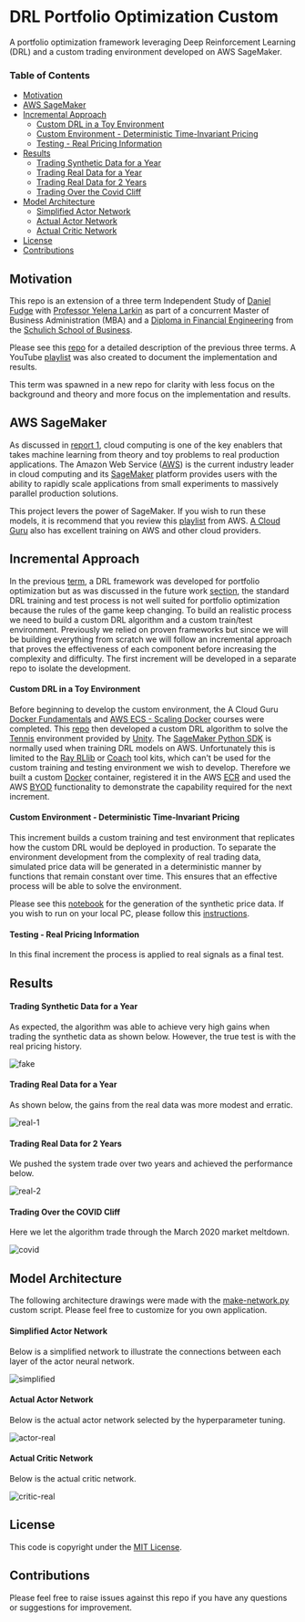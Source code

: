# DRL Portfolio Optimization Custom
A portfolio optimization framework leveraging Deep Reinforcement Learning (DRL) and a custom trading environment 
developed on AWS SageMaker.

### Table of Contents
- [Motivation](#motivation)
- [AWS SageMaker](#aws-sagemaker)
- [Incremental Approach](#incremental-approach)
  - [Custom DRL in a Toy Environment](#custom-drl-in-a-toy-environment)
  - [Custom Environment - Deterministic Time-Invariant Pricing](#custom-environment---deterministic-time-invariant-pricing)
  - [Testing - Real Pricing Information](#testing---real-pricing-information)
- [Results](#results)
  - [Trading Synthetic Data for a Year](#trading-synthetic-data-for-a-year)
  - [Trading Real Data for a Year](#trading-real-data-for-a-year)
  - [Trading Real Data for 2 Years](#trading-real-data-for-2-years)
  - [Trading Over the Covid Cliff](#trading-over-the-covid-cliff)
- [Model Architecture](#model-architecture)
  - [Simplified Actor Network](#simplified-actor-network)
  - [Actual Actor Network](#actual-actor-network)
  - [Actual Critic Network](#actual-critic-network)
- [License](#license)
- [Contributions](#contributions)

## Motivation
This repo is an extension of a three term Independent Study of [Daniel Fudge](https://www.linkedin.com/in/daniel-fudge) 
with [Professor Yelena Larkin](https://www.linkedin.com/in/yelena-larkin-6b7b361b/) 
as part of a concurrent Master of Business Administration (MBA) and a [Diploma in Financial Engineering](https://schulich.yorku.ca/programs/fnen/)
from the [Schulich School of Business](https://schulich.yorku.ca/). 

Please see this [repo](https://github.com/daniel-fudge/DRL-Portfolio-Optimization) for a detailed description of the 
previous three terms. A YouTube [playlist](https://www.youtube.com/playlist?list=PLJtqqeC4KrwQos6A3uMbZloJgM54R0H12) 
was also created to document the implementation and results. 

This term was spawned in a new repo for clarity with less focus on the background and theory and more focus on the 
implementation and results. 

## AWS SageMaker
As discussed in [report 1](https://github.com/daniel-fudge/DRL-Portfolio-Optimization/blob/master/docs/report1.pdf), 
cloud computing is one of the key enablers that takes machine learning from theory and toy problems to real production 
applications. The Amazon Web Service ([AWS](https://aws.amazon.com/)) is the current industry leader in cloud computing 
and its [SageMaker](https://aws.amazon.com/sagemaker/) platform provides users with the ability to rapidly scale 
applications from small experiments to massively parallel production solutions.

This project levers the power of SageMaker. If you wish to run these models, it is recommend that you review 
this [playlist](https://www.youtube.com/playlist?list=PLhr1KZpdzukcOr_6j_zmSrvYnLUtgqsZz) from AWS. [A Cloud Guru](https://acloud.guru/)
also has excellent training on AWS and other cloud providers. 

## Incremental Approach
In the previous [term](https://github.com/daniel-fudge/DRL-Portfolio-Optimization), a DRL framework was developed for 
portfolio optimization but as was discussed in the future work [section](https://github.com/daniel-fudge/DRL-Portfolio-Optimization#training-process), 
the standard DRL training and test process is not well suited for portfolio optimization because the rules of the game 
keep changing. To build an realistic process we need to build a custom DRL algorithm and a custom train/test 
environment. Previously we relied on proven frameworks but since we will be building everything from scratch we will 
follow an incremental approach that proves the effectiveness of each component before increasing the complexity and 
difficulty. The first increment will be developed in a separate repo to isolate the development.

#### Custom DRL in a Toy Environment
Before beginning to develop the custom environment, the A Cloud Guru [Docker Fundamentals](https://acloud.guru/learn/docker-fundamentals)
and [AWS ECS - Scaling Docker](https://acloud.guru/learn/aws-ecs-scaling-docker) courses were completed. This [repo](https://github.com/daniel-fudge/sagemaker-tennis) 
then developed a custom DRL algorithm to solve the [Tennis](https://github.com/Unity-Technologies/ml-agents/blob/master/docs/Learning-Environment-Examples.md#tennis) 
environment provided by [Unity](https://unity3d.com/machine-learning/). The [SageMaker Python SDK](https://sagemaker.readthedocs.io/en/stable/frameworks/rl/using_rl.html)
is normally used when training DRL models on AWS. Unfortunately this is limited to the [Ray RLlib](https://docs.ray.io/en/master/rllib.html)
or [Coach](https://nervanasystems.github.io/coach/) tool kits, which can't be used for the custom training and testing 
environment we wish to develop. Therefore we built a custom [Docker](https://www.docker.com/resources/what-container) 
container, registered it in the AWS [ECR](https://aws.amazon.com/ecr/) and used the AWS [BYOD](https://sagemaker.readthedocs.io/en/stable/overview.html#byo-docker-containers-with-sagemaker-estimators)
functionality to demonstrate the capability required for the next increment.

#### Custom Environment - Deterministic Time-Invariant Pricing
This increment builds a custom training and test environment that replicates how the custom DRL would be deployed in 
production. To separate the environment development from the complexity of real trading data, simulated price data will 
be generated in a deterministic manner by functions that remain constant over time. This ensures that an effective 
process will be able to solve the environment. 

Please see this [notebook](synthetic.ipynb) for the generation of the synthetic price data. If you wish to run on your
local PC, please follow this [instructions](local-setup.md).

#### Testing - Real Pricing Information
In this final increment the process is applied to real signals as a final test. 
 
## Results 
#### Trading Synthetic Data for a Year 
As expected, the algorithm was able to achieve very high gains when trading the synthetic data as shown below. However, 
the true test is with the real pricing history.

![fake](images/history-synthetic.png)

#### Trading Real Data for a Year
As shown below, the gains from the real data was more modest and erratic.

![real-1](images/history-real-1-year.png)

#### Trading Real Data for 2 Years
We pushed the system trade over two years and achieved the performance below.

![real-2](images/history-real-2-year.png)

#### Trading Over the COVID Cliff
Here we let the algorithm trade through the March 2020 market meltdown.

![covid](images/history-covid.png)

## Model Architecture
The following architecture drawings were made with the [make-network.py](make-network.py) custom script.  Please feel 
free to customize for you own application.
#### Simplified Actor Network
Below is a simplified network to illustrate the connections between each layer of the actor neural network.

![simplified](images/network-actor-simple-annotated.png)

#### Actual Actor Network
Below is the actual actor network selected by the hyperparameter tuning.

![actor-real](images/network-actor-real-annotated.png)

#### Actual Critic Network
Below is the actual critic network.

![critic-real](images/network-critic-real-annotated.png)

## License
This code is copyright under the [MIT License](LICENSE).

## Contributions
Please feel free to raise issues against this repo if you have any questions or suggestions for improvement.
